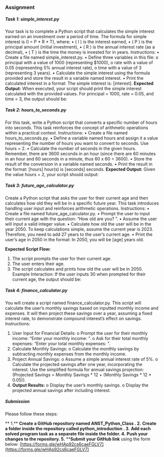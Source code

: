 ### Assignment

##### Task 1: simple_interest.py

Your task is to complete a Python script that calculates the simple interest earned on an investment over a period of time. The formula for simple interest is (I = P * R * T), where:
•	( I ) is the interest earned,
•	( P ) is the principal amount (initial investment),
•	( R ) is the annual interest rate (as a decimal),
•	( T ) is the time the money is invested for in years.
Instructions:
•	Create a file named simple_interest.py.
•	Define three variables in this file:
		o	principal with a value of 1000 (representing $1000),
		o	rate with a value of 0.05 (representing 5% annual interest rate),
		o	time with a value of 3 (representing 3 years).
•	Calculate the simple interest using the formula provided and store the result in a variable named interest.
•	Print the calculated interest in a format: The simple interest is: [interest].
**Expected Output:**
When executed, your script should print the simple interest calculated with the provided values. For principal = 1000, rate = 0.05, and time = 3, the output should be:

##### Task 2: hours_to_seconds.py

For this task, write a Python script that converts a specific number of hours into seconds. This task reinforces the concept of arithmetic operations within a practical context.
Instructions:
•	Create a file named hours_to_seconds.py.
•	Define a variable named hours and assign it a value representing the number of hours you want to convert to seconds. Use hours = 2.
•	Calculate the number of seconds in the given hours. Remember, there are 3600 seconds in an hour (since there are 60 minutes in an hour and 60 seconds in a minute, thus 60 x 60 = 3600).
•	Store the result of the conversion in a variable named seconds.
•	Print the result in the format: [hours] hour(s) is [seconds] seconds.
**Expected Output:**
Given the value hours = 2, your script should output:

##### Task 3: future_age_calculator.py

Create a Python script that asks the user for their current age and then calculates how old they will be in a specific future year. This task introduces handling user input and reinforces arithmetic operations.
Instructions:
•	Create a file named future_age_calculator.py.
•	Prompt the user to input their current age with the question: “How old are you? ”.
•	Assume the user will input a valid integer value.
•	Calculate how old the user will be in the year 2050. To keep calculations simple, assume the current year is 2023. Therefore, you need to add 27 years to the user’s current age.
•	Print the user’s age in 2050 in the format: In 2050, you will be [age] years old.

**Expected Script Flow:**

1. The script prompts the user for their current age.
2. The user enters their age.
3. The script calculates and prints how old the user will be in 2050.
   Example Interaction:
   If the user inputs 30 when prompted for their current age, the output should be:

##### Task 4: finance_calculator.py

You will create a script named finance_calculator.py. This script will calculate the user’s monthly savings based on inputted monthly income and expenses. It will then project these savings over a year, assuming a fixed interest rate, to demonstrate compound interest’s effect on savings.
Instructions:

1. User Input for Financial Details:
   o	Prompt the user for their monthly income: “Enter your monthly income: ”.
   o	Ask for their total monthly expenses: “Enter your total monthly expenses: ”.
2. Calculate Monthly Savings:
   o	Calculate the monthly savings by subtracting monthly expenses from the monthly income.
3. Project Annual Savings:
   o	Assume a simple annual interest rate of 5%.
   o	Calculate the projected savings after one year, incorporating the interest. Use the simplified formula for annual savings projection: (Projected Savings = Monthly Savings * 12 + (Monthly Savings * 12 * 0.05)).
4. **Output Results:**
   o	Display the user’s monthly savings.
   o	Display the projected annual savings after including interest.


##### Submission

Please follow these steps:

**
    1.**	****Create a GitHub repository** named  **ANST_Python_Class** .
	2.**	****Create a folder** inside the repository called  **python_introduction** .
	3.**	****Add each solved program task** as a separate file inside the folder.
	4.**	****Push your changes** to the repository.
	5.**	****Submit your GitHub link** using the form below:
[https://forms.gle/wHAp92cs6caeFGLV7](https://forms.gle/wHAp92cs6caeFGLV7)
